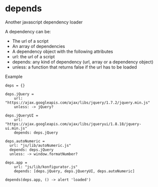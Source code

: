 depends
=======

Another javascript dependency loader

A dependency can be:

* The url of a script
* An array of dependencies
* A dependency object with the following attributes
 * url: the url of a script
 * depends: any kind of dependency (url, array or a dependency object)
 * unless: a function that returns false if the url has to be loaded

Example



    deps = {}

    deps.jQuery = 
        url: "https://ajax.googleapis.com/ajax/libs/jquery/1.7.2/jquery.min.js"
        unless: -> jQuery?

    deps.jQueryUI = 
        url: "https://ajax.googleapis.com/ajax/libs/jqueryui/1.8.18/jquery-ui.min.js"
        depends: deps.jQuery

    deps.autoNumeric =
      url: "js/lib/autoNumeric.js"
      depends: deps.jQuery
      unless: -> window.formatNumber?

    deps.app = 
        url: "js/lib/konfigurator.js"
        depends: [deps.jQuery, deps.jQueryUI, deps.autoNumeric]

    depends(deps.app, () -> alert 'loaded')
